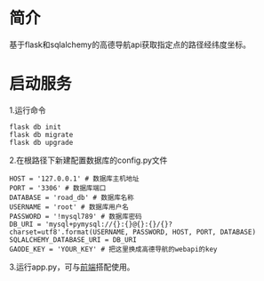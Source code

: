 # 简介
基于flask和sqlalchemy的高德导航api获取指定点的路径经纬度坐标。
# 启动服务
1.运行命令 
```
flask db init
flask db migrate
flask db upgrade
```
2.在根路径下新建配置数据库的config.py文件
```
HOST = '127.0.0.1' # 数据库主机地址
PORT = '3306' # 数据库端口
DATABASE = 'road_db' # 数据库名称
USERNAME = 'root' # 数据库用户名
PASSWORD = '!mysql789' # 数据库密码
DB_URI = 'mysql+pymysql://{}:{}@{}:{}/{}?charset=utf8'.format(USERNAME, PASSWORD, HOST, PORT, DATABASE)
SQLALCHEMY_DATABASE_URI = DB_URI
GAODE_KEY = 'YOUR_KEY' # 把这里换成高德导航的webapi的key
```
3.运行app.py，可与[前端](https://github.com/beidangyan/gaode2roadnet-front)搭配使用。
